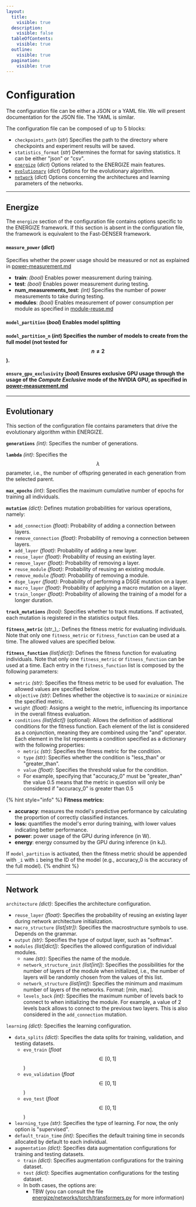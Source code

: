 ```yaml
---
layout:
  title:
    visible: true
  description:
    visible: false
  tableOfContents:
    visible: true
  outline:
    visible: true
  pagination:
    visible: true
---
```


# Configuration

The configuration file can be either a JSON or a YAML file. We will present documentation for the JSON file. The YAML is similar.

The configuration file can be composed of up to 5 blocks:

* `checkpoints_path` (_str_) Specifies the path to the directory where checkpoints and experiment results will be saved.     &#x20;
* `statistics_format` (_str_) Determines the format for saving statistics. It can be either "json" or "csv".
* [`energize`](configuration.md#energize) (_dict_) Options related to the ENERGIZE main features.
* [`evolutionary`](configuration.md#evolutionary) (_dict_) Options for the evolutionary algorithm.
* [`network`](configuration.md#network) (_dict_) Options concerning the architectures and learning parameters of the networks.

***

## Energize

The `energize` section of the configuration file contains options specific to the ENERGIZE framework. If this section is absent in the configuration file, the framework is equivalent to the Fast-DENSER framework.

#### `measure_power` (_dict_)

Specifies whether the power usage should be measured or not as explained in [power-measurement.md](../features/power-measurement.md "mention")

* **train**: _(bool)_ Enables power measurement during training.
* **test**: _(bool)_ Enables power measurement during testing.
* **num\_measurements\_test**: _(int)_ Specifies the number of power measurements to take during testing.
* **modules**: _(bool)_ Enables measurement of power consumption per module as specified in [module-reuse.md](../features/module-reuse.md "mention")

#### `model_partition` (_bool_) Enables model splitting

#### `model_partition_n` (_int_) Specifies the number of models to create from the full model (not tested for $$n  \ne 2$$).

#### `ensure_gpu_exclusivity` (_bool_) Ensures exclusive GPU usage through the usage of the _Compute Exclusive_ mode of the NVIDIA GPU, as specified in [power-measurement.md](../features/power-measurement.md "mention")

***

## Evolutionary

This section of the configuration file contains parameters that drive the evolutionary algorithm within ENERGIZE.&#x20;

**`generations`** _(int)_: Specifies the number of generations.

**`lambda`** _(int)_: Specifies the $$\lambda$$ parameter, i.e., the number of offspring generated in each generation from the selected parent.

**`max_epochs`** _(int)_: Specifies the maximum cumulative number of epochs for training all individuals.

**`mutation`** _(dict)_: Defines mutation probabilities for various operations, namely:

* `add_connection` _(float)_: Probability of adding a connection between layers.
* `remove_connection` _(float)_: Probability of removing a connection between layers.
* `add_layer` _(float)_: Probability of adding a new layer.
* `reuse_layer` _(float)_: Probability of reusing an existing layer.
* `remove_layer` _(float)_: Probability of removing a layer.
* `reuse_module` _(float)_: Probability of reusing an existing module.
* `remove_module` _(float)_: Probability of removing a module.
* `dsge_layer` _(float)_: Probability of performing a DSGE mutation on a layer.
* `macro_layer` _(float)_: Probability of applying a macro mutation on a layer.
* `train_longer` _(float)_: Probability of allowing the training of a model for a longer duration.

**`track_mutations`** _(bool)_: Specifies whether to track mutations. If activated, each mutation is registered in the statistics output files.&#x20;

**`fitness_metric`** (str_)_: Defines the fitness metric for evaluating individuals. Note that only one  `fitness_metric` or `fitness_function` can be used at a time. The allowed values are specified below.

**`fitness_function`** _(list\[dict])_: Defines the fitness function for evaluating individuals. Note that only one  `fitness_metric` or `fitness_function` can be used at a time. Each entry in the `fitness_function` list is composed by the following parameters:

* `metric` _(str)_: Specifies the fitness metric to be used for evaluation. The allowed values are specified below.
* `objective` _(str)_: Defines whether the objective is to `maximize` or `minimize` the specified metric.
* `weight` _(float)_: Assigns a weight to the metric, influencing its importance in the overall fitness evaluation.
* `conditions` _(list\[dict])_ (optional): Allows the definition of additional conditions for the fitness function. Each element of the list is considered as a conjunction, meaning they are combined using the "and" operator. Each element in the list represents a condition specified as a dictionary with the following properties:
  * `metric` _(str)_: Specifies the fitness metric for the condition.
  * `type` _(str)_: Specifies whether the condition is "less\_than" or "greater\_than".
  * `value` _(float)_: Specifies the threshold value for the condition.
  * For example, specifying that "accuracy\_0" must be "greater\_than" the value 0.5 means that the metric in question will only be considered if "accuracy\_0" is greater than 0.5

{% hint style="info" %}
**Fitness metrics:**&#x20;

* **accuracy**: measures the model's predictive performance by calculating the proportion of correctly classified instances.
* **loss:** quantifies the model's error during training, with lower values indicating better performance.
* **power**: power usage of the GPU during inference (in W).
* **energy**: energy consumed by the GPU during inference (in kJ).

If `model_partition` is activated, then the fitness metric should be appended with `_i` with `i` being the ID of the model (e.g., accuracy\_0 is the accuracy of the full model).
{% endhint %}

***

## Network

`architecture` _(dict)_: Specifies the architecture configuration.

* `reuse_layer` _(float)_: Specifies the probability of reusing an existing layer during network architecture initialization.
* `macro_structure` (_list\[str])_: Specifies the macrostructure symbols to use. Depends on the grammar.
* `output` _(str)_: Specifies the type of output layer, such as "softmax".
* `modules` _(list\[dict])_: Specifies the allowed configuration of individual modules.
  * `name` _(str)_: Specifies the name of the module.
  * `network_structure_init` _(list\[int])_: Specifies the possibilities for the number of layers of the module when initialized, i.e., the number of layers will be randomly chosen from the values of this list.
  * `network_structure` _(list\[int])_: Specifies the minimum and maximum number of layers of the networks. Format: \[min, max].
  * `levels_back` _(int)_: Specifies the maximum number of levels back to connect to when initializing the module. For example, a value of 2 levels back allows to connect to the previous two layers. This is also considered in the `add_connection` mutation.

`learning` _(dict)_: Specifies the learning configuration.

* `data_splits` _(dict)_: Specifies the data splits for training, validation, and testing datasets.
  * `evo_train` (_float_ $$\in [0, 1]$$)
  * `evo_validation` (_float_ $$\in [0, 1]$$)
  * `evo_test` (_float_ $$\in [0, 1]$$)
* `learning_type` _(str)_: Specifies the type of learning. For now, the only option is "supervised".
* `default_train_time` _(int)_: Specifies the default training time in seconds allocated by default to each individual.
* `augmentation` _(dict)_: Specifies data augmentation configurations for training and testing datasets.
  * `train` _(dict)_: Specifies augmentation configurations for the training dataset.
  * `test` _(dict)_: Specifies augmentation configurations for the testing dataset.
  * In both cases, the options are:
    * TBW (you can consult the file [energize/networks/torch/transformers.py](../../energize/networks/torch/transformers.py) for more information)
